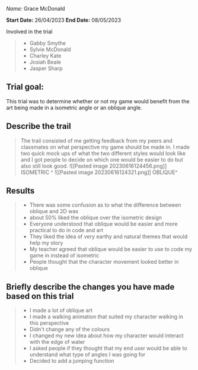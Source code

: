 _Name:_ Grace McDonald

**Start Date:**
26/04/2023
**End Date:**
08/05/2023

Involved in the trial
>- Gabby Smythe
>- Sylvie McDonald
>- Charley Kate
>- Josiah Beale
>- Jasper Sharp

## Trial goal:
This trial was to determine whether or not my game would benefit from the art being made in a isometric angle or an oblique angle.

## Describe the trail
>The trail consisted of me getting feedback from my peers and classmates on what perspective my game should be made in. I made two quick mock ups of what the two different styles would look like and I got people to decide on which one would be easier to do but also still look good.
![[Pasted image 20230616124456.png]]
ISOMETRIC ^
![[Pasted image 20230616124321.png]]
OBLIQUE^
## Results
> - There was some confusion as to what the difference between oblique and 2D was 
> - about 50% liked the oblique over the isometric design 
> - Everyone understood that oblique would be easier and more practical to do in code and art
> - They liked the idea of very earthy and natural themes that would help my story
> - My teacher agreed that oblique would be easier to use to code my game in instead of isometric
> - People thought that the character movement looked better in oblique

## Briefly describe the changes you have made based on this trial
> - I  made a lot of oblique art 
> - I made a walking animation that suited my character walking in this perspective
> - Didn't change any of the colours
> - I changed my new idea about how my character would interact with the edge of water
> - I asked people if they thought that my end user would be able to understand what type of angles I was going for
> - Decided to add a jumping function